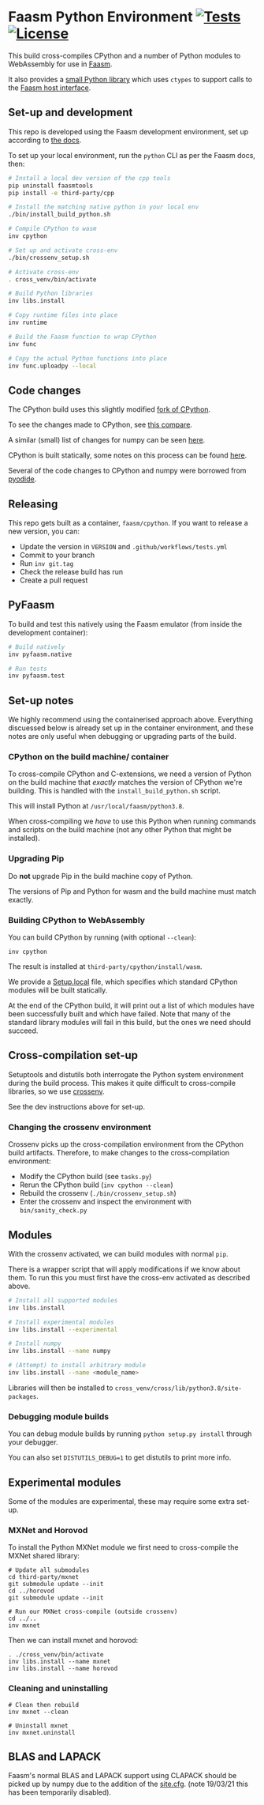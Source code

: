# Faasm Python Environment [![Tests](https://github.com/faasm/python/workflows/Tests/badge.svg?branch=master)](https://github.com/faasm/python/actions)  [![License](https://img.shields.io/github/license/faasm/python.svg)](https://github.com/faasm/python/blob/master/LICENSE.md) 

This build cross-compiles CPython and a number of Python modules to WebAssembly
for use in [Faasm](https://github.com/faasm/faasm).

It also provides a [small Python library](pyfaasm/) which uses `ctypes` to
support calls to the [Faasm host
interface](https://github.com/faasm/faasm/blob/master/docs/host_interface.md).

## Set-up and development

This repo is developed using the Faasm development environment, set up according
to [the docs](https://github.com/faasm/faasm/blob/master/docs/development.md). 

To set up your local environment, run the `python` CLI as per the Faasm docs, 
then:

```bash
# Install a local dev version of the cpp tools
pip uninstall faasmtools
pip install -e third-party/cpp

# Install the matching native python in your local env
./bin/install_build_python.sh

# Compile CPython to wasm
inv cpython

# Set up and activate cross-env
./bin/crossenv_setup.sh

# Activate cross-env
. cross_venv/bin/activate

# Build Python libraries
inv libs.install

# Copy runtime files into place
inv runtime

# Build the Faasm function to wrap CPython
inv func

# Copy the actual Python functions into place
inv func.uploadpy --local
```

## Code changes

The CPython build uses this slightly modified [fork of
CPython](https://github.com/faasm/cpython/tree/faasm).

To see the changes made to CPython, see [this
compare](https://github.com/python/cpython/compare/v3.8.2...faasm:faasm).

A similar (small) list of changes for numpy can be seen
[here](https://github.com/numpy/numpy/compare/v1.19.2...faasm:faasm).

CPython is built statically, some notes on this process can be found 
[here](https://wiki.python.org/moin/BuildStatically). 

Several of the code changes to CPython and numpy were borrowed from 
[pyodide](https://github.com/iodide-project/pyodide).

## Releasing

This repo gets built as a container, `faasm/cpython`. If you want to release a
new version, you can:

- Update the version in `VERSION` and `.github/workflows/tests.yml`
- Commit to your branch
- Run `inv git.tag`
- Check the release build has run
- Create a pull request

## PyFaasm

To build and test this natively using the Faasm emulator (from inside the
development container):

```bash
# Build natively
inv pyfaasm.native

# Run tests
inv pyfaasm.test
```

## Set-up notes

We highly recommend using the containerised approach above. Everything
discuessed below is already set up in the container environment, and these notes
are only useful when debugging or upgrading parts of the build.

### CPython on the build machine/ container

To cross-compile CPython and C-extensions, we need a version of Python on the
build machine that _exactly_ matches the version of CPython we're building.
This is handled with the `install_build_python.sh` script.

This will install Python at `/usr/local/faasm/python3.8`.

When cross-compiling we _have_ to use this Python when running commands and
scripts on the build machine (not any other Python that might be installed).

### Upgrading Pip

Do **not** upgrade Pip in the build machine copy of Python.

The versions of Pip and Python for wasm and the build machine must match 
exactly.

### Building CPython to WebAssembly

You can build CPython by running (with optional `--clean`):

```
inv cpython
```

The result is installed at `third-party/cpython/install/wasm`.

We provide a [Setup.local](third-party/cpython/Modules/Setup.local) file, which
specifies which standard CPython modules will be built statically. 

At the end of the CPython build, it will print out a list of which modules have
been successfully built and which have failed. Note that many of the standard 
library modules will fail in this build, but the ones we need should succeed.

## Cross-compilation set-up

Setuptools and distutils both interrogate the Python system environment during
the build process. This makes it quite difficult to cross-compile libraries, so
we use [crossenv](https://github.com/benfogle/crossenv).

See the dev instructions above for set-up.

### Changing the crossenv environment

Crossenv picks up the cross-compilation environment from the CPython 
build artifacts. Therefore, to make changes to the cross-compilation 
environment:

- Modify the CPython build (see `tasks.py`)
- Rerun the CPython build (`inv cpython --clean`) 
- Rebuild the crossenv (`./bin/crossenv_setup.sh`) 
- Enter the crossenv and inspect the environment with `bin/sanity_check.py`

## Modules

With the crossenv activated, we can build modules with normal `pip`.

There is a wrapper script that will apply modifications if we know about them.
To run this you must first have the cross-env activated as described above.

```bash
# Install all supported modules
inv libs.install 

# Install experimental modules
inv libs.install --experimental

# Install numpy
inv libs.install --name numpy

# (Attempt) to install arbitrary module
inv libs.install --name <module_name>
```

Libraries will then be installed to 
`cross_venv/cross/lib/python3.8/site-packages`.

### Debugging module builds

You can debug module builds by running `python setup.py install` through your
debugger.

You can also set `DISTUTILS_DEBUG=1` to get distutils to print more info.

## Experimental modules

Some of the modules are experimental, these may require some extra set-up.

### MXNet and Horovod

To install the Python MXNet module we first need to cross-compile the MXNet
shared library:

```
# Update all submodules
cd third-party/mxnet
git submodule update --init
cd ../horovod
git submodule update --init

# Run our MXNet cross-compile (outside crossenv)
cd ../..
inv mxnet
```

Then we can install mxnet and horovod:

```
. ./cross_venv/bin/activate
inv libs.install --name mxnet
inv libs.install --name horovod
```

### Cleaning and uninstalling 

```
# Clean then rebuild
inv mxnet --clean

# Uninstall mxnet
inv mxnet.uninstall
```

## BLAS and LAPACK

Faasm's normal BLAS and LAPACK support using CLAPACK should be picked up by
numpy due to the addition of the [site.cfg](../third-party/numpy/site.cfg).
(note 19/03/21 this has been temporarily disabled).
